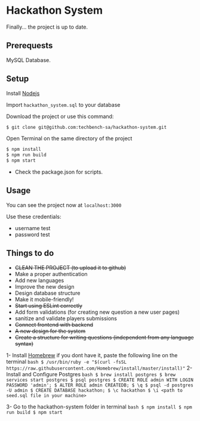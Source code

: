 # Hackathon System

Finally... the project is up to date.

## Prerequests

MySQL Database.

## Setup

Install [Nodejs](http://nodejs.org)

Import `hackathon_system.sql` to your database

Download the project or use this command:

```bash
$ git clone git@github.com:techbench-sa/hackathon-system.git
```

Open Terminal on the same directory of the project

```bash
$ npm install
$ npm run build
$ npm start
```

- Check the package.json for scripts.

## Usage

You can see the project now at `localhost:3000`

Use these credentials:

- username test
- password test

## Things to do

- ~~CLEAN THE PROJECT (to upload it to github)~~
- Make a proper authentication
- Add new languages
- Improve the new design
- Design database structure
- Make it mobile-friendly!
- ~~Start using ESLint correctly~~
- Add form validations (for creating new question a new user pages)
- sanitize and validate players submissions
- ~~Connect frontend with backend~~
- ~~A new design for the system~~
- ~~Create a structure for writing questions (independent from any language syntax)~~

1- Install [Homebrew](https://brew.sh/)
if you dont have it, paste the following line on the terminal
`bash $ /usr/bin/ruby -e "$(curl -fsSL https://raw.githubusercontent.com/Homebrew/install/master/install)"`
2- Install and Configure Postgres
`bash $ brew install postgres $ brew services start postgres $ psql postgres $ CREATE ROLE admin WITH LOGIN PASSWORD 'admin'; $ ALTER ROLE admin CREATEDB; $ \q $ psql -d postgres -U admin $ CREATE DATABASE hackathon; $ \c hackathon $ \i <path to seed.sql file in your machine>`

3- Go to the hackathon-system folder in terminal
`bash $ npm install $ npm run build $ npm start`
